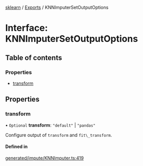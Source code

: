 [sklearn](../readme.md) / [Exports](../modules.md) / KNNImputerSetOutputOptions

# Interface: KNNImputerSetOutputOptions

## Table of contents

### Properties

- [transform](KNNImputerSetOutputOptions.md#transform)

## Properties

### transform

• `Optional` **transform**: ``"default"`` \| ``"pandas"``

Configure output of `transform` and `fit\_transform`.

#### Defined in

[generated/impute/KNNImputer.ts:419](https://github.com/transitive-bullshit/scikit-learn-ts/blob/367336a/packages/sklearn/src/generated/impute/KNNImputer.ts#L419)
